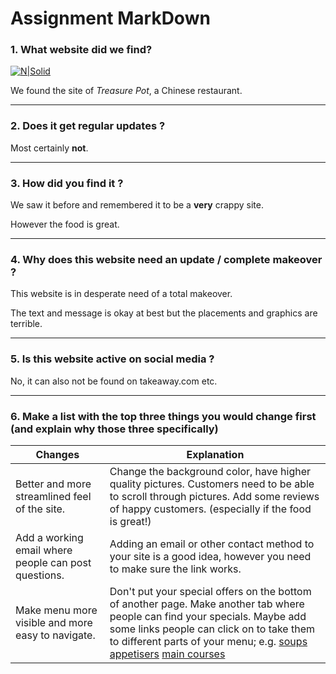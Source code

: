 # Assignment MarkDown

### 1. What website did we find?
[![N|Solid](http://www.treasure-pot.be/Afbeeldingen/head.jpg)]( http://www.treasure-pot.be/)

We found the site of *Treasure Pot*, a Chinese restaurant.

___

### 2. Does it get regular updates ?

Most certainly **not**.

___

### 3. How did you find it ?
We saw it before and remembered it to be a **very** crappy site.

However the food is great.

___

### 4. Why does this website need an update / complete makeover ?
This website is in desperate need of a total makeover. 

The text and message is okay at best but the placements and graphics are terrible. 

___

### 5. Is this website active on social media ?
No, it can also not be found on takeaway.com etc.

___

### 6. Make a list with the top three things you would change first (and explain why those three specifically)

Changes | Explanation
------------ | -------------
Better and more streamlined feel of the site. | Change the background color, have higher quality pictures. Customers need to be able to scroll through pictures. Add some reviews of happy customers. (especially if the food is great!)
Add a working email where people can post questions. | Adding an email or other contact method to your site is a good idea, however you need to make sure the link works.
Make menu more visible and more easy to navigate. | Don't put your special offers on the bottom of another page. Make another tab where people can find your specials. Maybe add some links people can click on to take them to different parts of your menu; e.g. [soups](http://www.treasure-pot.be/menu.htm) [appetisers](http://www.treasure-pot.be/menu.htm) [main courses](http://www.treasure-pot.be/menu.htm)


